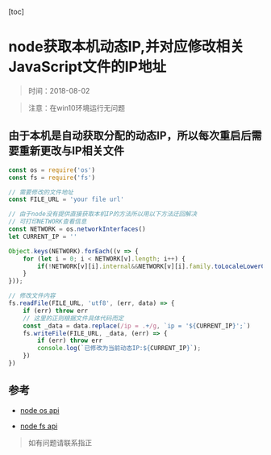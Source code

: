 [toc]

# node获取本机动态IP,并对应修改相关JavaScript文件的IP地址

> 时间：2018-08-02

> 注意：在win10环境运行无问题

## 由于本机是自动获取分配的动态IP，所以每次重启后需要重新更改与IP相关文件

```js
const os = require('os')
const fs = require('fs') 

// 需要修改的文件地址
const FILE_URL = 'your file url'

// 由于node没有提供直接获取本机IP的方法所以用以下方法迂回解决
// 可打印NETWORK查看信息
const NETWORK = os.networkInterfaces()
let CURRENT_IP = ''

Object.keys(NETWORK).forEach((v => {
    for (let i = 0; i < NETWORK[v].length; i++) {
        if(!NETWORK[v][i].internal&&NETWORK[v][i].family.toLocaleLowerCase() === 'ipv4') CURRENT_IP =  NETWORK[v][i].address  
    }
}));

// 修改文件内容
fs.readFile(FILE_URL, 'utf8', (err, data) => {
    if (err) throw err
    // 这里的正则根据文件具体代码而定
    const _data = data.replace(/ip = .+/g, `ip = '${CURRENT_IP}';`)
    fs.writeFile(FILE_URL, _data, (err) => {
        if (err) throw err
        console.log(`已修改为当前动态IP:${CURRENT_IP}`);
    })
})
```

## 参考
- [node os api](https://nodejs.org/dist/latest-v8.x/docs/api/os.html)

- [node fs api](https://nodejs.org/dist/latest-v8.x/docs/api/fs.html)

> 如有问题请联系指正
